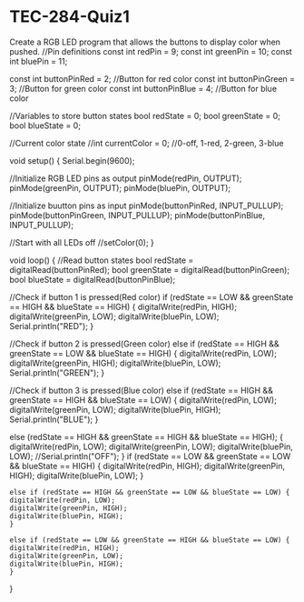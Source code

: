 # TEC-284-Quiz1
Create a RGB LED program that allows the buttons to display color when pushed.
//Pin definitions
const int redPin = 9;
const int greenPin = 10;
const int bluePin = 11;

const int buttonPinRed = 2;    //Button for red color
const int buttonPinGreen = 3;  //Button for green color
const int buttonPinBlue = 4;   //Button for blue color

//Variables to store button states
bool redState = 0;
bool greenState = 0;
bool blueState = 0;

//Current color state
//int currentColor = 0; //0-off, 1-red, 2-green, 3-blue

void setup() {
  Serial.begin(9600);

  //Initialize RGB LED pins as output
  pinMode(redPin, OUTPUT);
  pinMode(greenPin, OUTPUT);
  pinMode(bluePin, OUTPUT);

  //Initialize buutton pins as input
  pinMode(buttonPinRed, INPUT_PULLUP);
  pinMode(buttonPinGreen, INPUT_PULLUP);
  pinMode(buttonPinBlue, INPUT_PULLUP);

  //Start with all LEDs off
  //setColor(0);
}

void loop() {
  //Read button states
  bool redState = digitalRead(buttonPinRed);
  bool greenState = digitalRead(buttonPinGreen);
  bool blueState = digitalRead(buttonPinBlue);

  //Check if button 1 is pressed(Red color)
  if (redState == LOW && greenState == HIGH && blueState == HIGH) {
    digitalWrite(redPin, HIGH);
    digitalWrite(greenPin, LOW);
    digitalWrite(bluePin, LOW);
    Serial.println("RED");
  }

  //Check if button 2 is pressed(Green color)
  else if (redState == HIGH && greenState == LOW && blueState == HIGH) {
    digitalWrite(redPin, LOW);
    digitalWrite(greenPin, HIGH);
    digitalWrite(bluePin, LOW);
    Serial.println("GREEN");
  }

  //Check if button 3 is pressed(Blue color)
  else if (redState == HIGH && greenState == HIGH && blueState == LOW) {
    digitalWrite(redPin, LOW);
    digitalWrite(greenPin, LOW);
    digitalWrite(bluePin, HIGH);
    Serial.println("BLUE");
  }

  else (redState == HIGH && greenState == HIGH && blueState == HIGH);
  {
    digitalWrite(redPin, LOW);
    digitalWrite(greenPin, LOW);
    digitalWrite(bluePin, LOW);
    //Serial.println("OFF");
  }
  if (redState == LOW && greenState == LOW && blueState == HIGH) {
    digitalWrite(redPin, HIGH);
    digitalWrite(greenPin, HIGH);
    digitalWrite(bluePin, LOW);
  }

    else if (redState == HIGH && greenState == LOW && blueState == LOW) {
    digitalWrite(redPin, LOW);
    digitalWrite(greenPin, HIGH);
    digitalWrite(bluePin, HIGH);
    }

    else if (redState == LOW && greenState == HIGH && blueState == LOW) {
    digitalWrite(redPin, HIGH);
    digitalWrite(greenPin, LOW);
    digitalWrite(bluePin, HIGH);
    }
}

